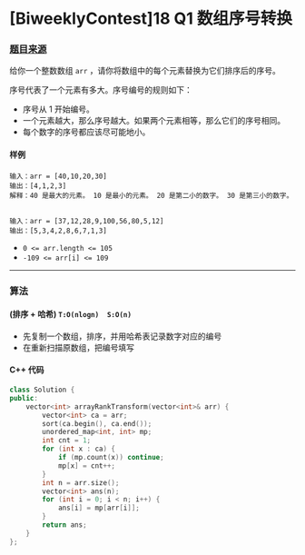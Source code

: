 # [BiweeklyContest]18 Q1 数组序号转换

### [题目来源](https://leetcode-cn.com/contest/biweekly-contest-18/problems/rank-transform-of-an-array/)

给你一个整数数组 `arr` ，请你将数组中的每个元素替换为它们排序后的序号。

序号代表了一个元素有多大。序号编号的规则如下：

- 序号从 1 开始编号。
- 一个元素越大，那么序号越大。如果两个元素相等，那么它们的序号相同。
- 每个数字的序号都应该尽可能地小。


#### 样例

```
输入：arr = [40,10,20,30]
输出：[4,1,2,3]
解释：40 是最大的元素。 10 是最小的元素。 20 是第二小的数字。 30 是第三小的数字。


输入：arr = [37,12,28,9,100,56,80,5,12]
输出：[5,3,4,2,8,6,7,1,3]
```

* `0 <= arr.length <= 105`
* `-109 <= arr[i] <= 109`

----------

### 算法
#### (排序 + 哈希) `T:O(nlogn)  S:O(n) `

* 先复制一个数组，排序，并用哈希表记录数字对应的编号
* 在重新扫描原数组，把编号填写

#### C++ 代码

```c++
class Solution {
public:
    vector<int> arrayRankTransform(vector<int>& arr) {
        vector<int> ca = arr;
        sort(ca.begin(), ca.end());
        unordered_map<int, int> mp;
        int cnt = 1;
        for (int x : ca) {
            if (mp.count(x)) continue;
            mp[x] = cnt++;
        }
        int n = arr.size();
        vector<int> ans(n);
        for (int i = 0; i < n; i++) {
            ans[i] = mp[arr[i]];
        }
        return ans;
    }
};
```